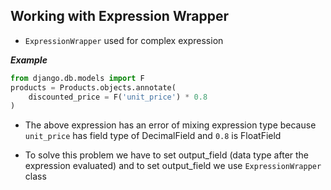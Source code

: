 ## Working with Expression Wrapper

- `ExpressionWrapper` used for complex expression

___Example___

```python
from django.db.models import F
products = Products.objects.annotate(
    discounted_price = F('unit_price') * 0.8
)

```
- The above expression has an error of mixing expression type because `unit_price` has field type of DecimalField and `0.8` is FloatField

- To solve this problem we have to set output_field (data type after the expression evaluated) and to  set output_field we use `ExpressionWrapper` class